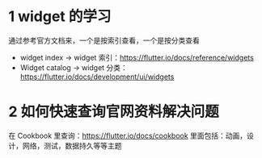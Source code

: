 # 1 widget 的学习

通过参考官方文档来，一个是按索引查看，一个是按分类查看

* widget index -> widget 索引：https://flutter.io/docs/reference/widgets
* Widget catalog -> widget 分类：https://flutter.io/docs/development/ui/widgets


# 2 如何快速查询官网资料解决问题

在 Cookbook 里查询：https://flutter.io/docs/cookbook
里面包括：动画，设计，网络，测试，数据持久等等主题